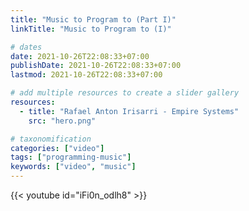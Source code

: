 ```yaml
---
title: "Music to Program to (Part I)"
linkTitle: "Music to Program to (I)"

# dates
date: 2021-10-26T22:08:33+07:00
publishDate: 2021-10-26T22:08:33+07:00
lastmod: 2021-10-26T22:08:33+07:00

# add multiple resources to create a slider gallery
resources:
  - title: "Rafael Anton Irisarri - Empire Systems"
    src: "hero.png"

# taxonomification
categories: ["video"]
tags: ["programming-music"]
keywords: ["video", "music"]
---
```


{{< youtube id="iFi0n_odlh8" >}}
